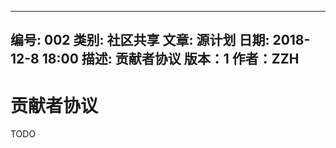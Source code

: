 --------------------------------------------------------------------------------
编号: 002
类别: 社区共享
文章: 源计划
日期: 2018-12-8 18:00
描述: 贡献者协议
版本：1
作者：ZZH
--------------------------------------------------------------------------------

贡献者协议
============

TODO